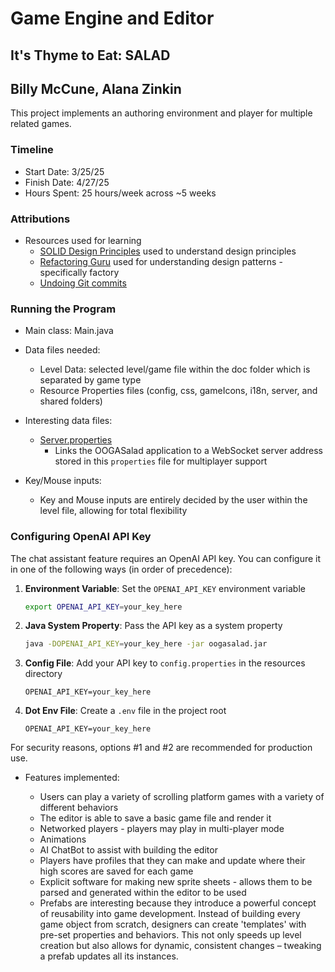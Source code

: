 # Game Engine and Editor

## It's Thyme to Eat: SALAD

## Billy McCune, Alana Zinkin

This project implements an authoring environment and player for multiple related games.

### Timeline

* Start Date: 3/25/25
* Finish Date: 4/27/25
* Hours Spent: 25 hours/week across ~5 weeks

### Attributions

* Resources used for learning
  * [SOLID Design Principles](https://www.digitalocean.com/community/conceptual-articles/s-o-l-i-d-the-first-five-principles-of-object-oriented-design#single-responsibility-principle)
    used to understand design principles
  * [Refactoring Guru](https://refactoring.guru/design-patterns/factory-method) used for
    understanding design patterns - specifically factory
  * [Undoing Git commits](https://stackoverflow.com/questions/22682870/how-can-i-undo-pushed-commits-using-git)

### Running the Program

* Main class: Main.java
* Data files needed:

  * Level Data: selected level/game file within the doc folder which is separated by game type
  * Resource Properties files (config, css, gameIcons, i18n, server, and shared folders)
* Interesting data files:

  * [Server.properties](src/main/resources/oogasalad/server/Server.properties)
    * Links the OOGASalad application to a WebSocket server address stored in this `properties` file for multiplayer support
* Key/Mouse inputs:

  * Key and Mouse inputs are entirely decided by the user within the level file, allowing for
    total flexibility

### Configuring OpenAI API Key

The chat assistant feature requires an OpenAI API key. You can configure it in one of the following
ways (in order of precedence):

1. **Environment Variable**: Set the `OPENAI_API_KEY` environment variable

   ```bash
   export OPENAI_API_KEY=your_key_here
   ```
2. **Java System Property**: Pass the API key as a system property

   ```bash
   java -DOPENAI_API_KEY=your_key_here -jar oogasalad.jar
   ```
3. **Config File**: Add your API key to `config.properties` in the resources directory

   ```properties
   OPENAI_API_KEY=your_key_here
   ```
4. **Dot Env File**: Create a `.env` file in the project root

   ```
   OPENAI_API_KEY=your_key_here
   ```

For security reasons, options #1 and #2 are recommended for production use.

* Features implemented:

  * Users can play a variety of scrolling platform games with a variety of different behaviors
  * The editor is able to save a basic game file and render it
  * Networked players - players may play in multi-player mode
  * Animations
  * AI ChatBot to assist with building the editor
  * Players have profiles that they can make and update where their high scores are saved for each
    game
  * Explicit software for making new sprite sheets - allows them to be parsed and generated within
    the editor to be used
  * Prefabs are interesting because they introduce a powerful concept of reusability into game development. Instead of building every game object from scratch, designers can create 'templates' with pre-set properties and behaviors. This not only speeds up level creation but also allows for dynamic, consistent changes – tweaking a prefab updates all its instances.

